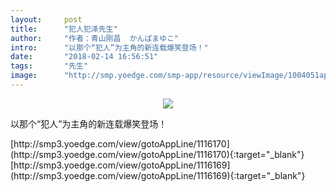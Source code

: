 ```yaml
---
layout:     post
title:      "犯人犯泽先生"
author:     "作者：青山刚昌  かんばまゆこ"
intro:      "以那个“犯人”为主角的新连载爆笑登场！"
date:       "2018-02-14 16:56:51"
tags:       "先生"
image:      "http://smp.yoedge.com/smp-app/resource/viewImage/1004051appline.png"
---
```

<div style="text-align: center">
<p><img src="http://smp.yoedge.com/smp-app/resource/viewImage/1004051appline.png"/></p>
</div>
<p class="post-meta">
<span>以那个“犯人”为主角的新连载爆笑登场！</span>
</p>
[http://smp3.yoedge.com/view/gotoAppLine/1116170](http://smp3.yoedge.com/view/gotoAppLine/1116170){:target="_blank"}
[http://smp3.yoedge.com/view/gotoAppLine/1116169](http://smp3.yoedge.com/view/gotoAppLine/1116169){:target="_blank"}


